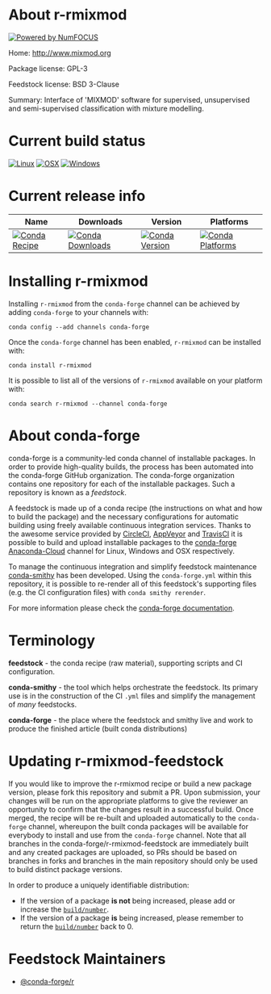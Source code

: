 About r-rmixmod
===============

[![Powered by NumFOCUS](https://img.shields.io/badge/powered%20by-NumFOCUS-orange.svg?style=flat&colorA=E1523D&colorB=007D8A)](http://numfocus.org)

Home: http://www.mixmod.org

Package license: GPL-3

Feedstock license: BSD 3-Clause

Summary: Interface of 'MIXMOD' software for supervised, unsupervised and semi-supervised classification with mixture modelling.



Current build status
====================

[![Linux](https://img.shields.io/circleci/project/github/conda-forge/r-rmixmod-feedstock/master.svg?label=Linux)](https://circleci.com/gh/conda-forge/r-rmixmod-feedstock)
[![OSX](https://img.shields.io/travis/conda-forge/r-rmixmod-feedstock/master.svg?label=macOS)](https://travis-ci.org/conda-forge/r-rmixmod-feedstock)
[![Windows](https://img.shields.io/appveyor/ci/conda-forge/r-rmixmod-feedstock/master.svg?label=Windows)](https://ci.appveyor.com/project/conda-forge/r-rmixmod-feedstock/branch/master)

Current release info
====================

| Name | Downloads | Version | Platforms |
| --- | --- | --- | --- |
| [![Conda Recipe](https://img.shields.io/badge/recipe-r--rmixmod-green.svg)](https://anaconda.org/conda-forge/r-rmixmod) | [![Conda Downloads](https://img.shields.io/conda/dn/conda-forge/r-rmixmod.svg)](https://anaconda.org/conda-forge/r-rmixmod) | [![Conda Version](https://img.shields.io/conda/vn/conda-forge/r-rmixmod.svg)](https://anaconda.org/conda-forge/r-rmixmod) | [![Conda Platforms](https://img.shields.io/conda/pn/conda-forge/r-rmixmod.svg)](https://anaconda.org/conda-forge/r-rmixmod) |

Installing r-rmixmod
====================

Installing `r-rmixmod` from the `conda-forge` channel can be achieved by adding `conda-forge` to your channels with:

```
conda config --add channels conda-forge
```

Once the `conda-forge` channel has been enabled, `r-rmixmod` can be installed with:

```
conda install r-rmixmod
```

It is possible to list all of the versions of `r-rmixmod` available on your platform with:

```
conda search r-rmixmod --channel conda-forge
```


About conda-forge
=================

conda-forge is a community-led conda channel of installable packages.
In order to provide high-quality builds, the process has been automated into the
conda-forge GitHub organization. The conda-forge organization contains one repository
for each of the installable packages. Such a repository is known as a *feedstock*.

A feedstock is made up of a conda recipe (the instructions on what and how to build
the package) and the necessary configurations for automatic building using freely
available continuous integration services. Thanks to the awesome service provided by
[CircleCI](https://circleci.com/), [AppVeyor](https://www.appveyor.com/)
and [TravisCI](https://travis-ci.org/) it is possible to build and upload installable
packages to the [conda-forge](https://anaconda.org/conda-forge)
[Anaconda-Cloud](https://anaconda.org/) channel for Linux, Windows and OSX respectively.

To manage the continuous integration and simplify feedstock maintenance
[conda-smithy](https://github.com/conda-forge/conda-smithy) has been developed.
Using the ``conda-forge.yml`` within this repository, it is possible to re-render all of
this feedstock's supporting files (e.g. the CI configuration files) with ``conda smithy rerender``.

For more information please check the [conda-forge documentation](https://conda-forge.org/docs/).

Terminology
===========

**feedstock** - the conda recipe (raw material), supporting scripts and CI configuration.

**conda-smithy** - the tool which helps orchestrate the feedstock.
                   Its primary use is in the construction of the CI ``.yml`` files
                   and simplify the management of *many* feedstocks.

**conda-forge** - the place where the feedstock and smithy live and work to
                  produce the finished article (built conda distributions)


Updating r-rmixmod-feedstock
============================

If you would like to improve the r-rmixmod recipe or build a new
package version, please fork this repository and submit a PR. Upon submission,
your changes will be run on the appropriate platforms to give the reviewer an
opportunity to confirm that the changes result in a successful build. Once
merged, the recipe will be re-built and uploaded automatically to the
`conda-forge` channel, whereupon the built conda packages will be available for
everybody to install and use from the `conda-forge` channel.
Note that all branches in the conda-forge/r-rmixmod-feedstock are
immediately built and any created packages are uploaded, so PRs should be based
on branches in forks and branches in the main repository should only be used to
build distinct package versions.

In order to produce a uniquely identifiable distribution:
 * If the version of a package **is not** being increased, please add or increase
   the [``build/number``](https://conda.io/docs/user-guide/tasks/build-packages/define-metadata.html#build-number-and-string).
 * If the version of a package **is** being increased, please remember to return
   the [``build/number``](https://conda.io/docs/user-guide/tasks/build-packages/define-metadata.html#build-number-and-string)
   back to 0.

Feedstock Maintainers
=====================

* [@conda-forge/r](https://github.com/conda-forge/r/)

